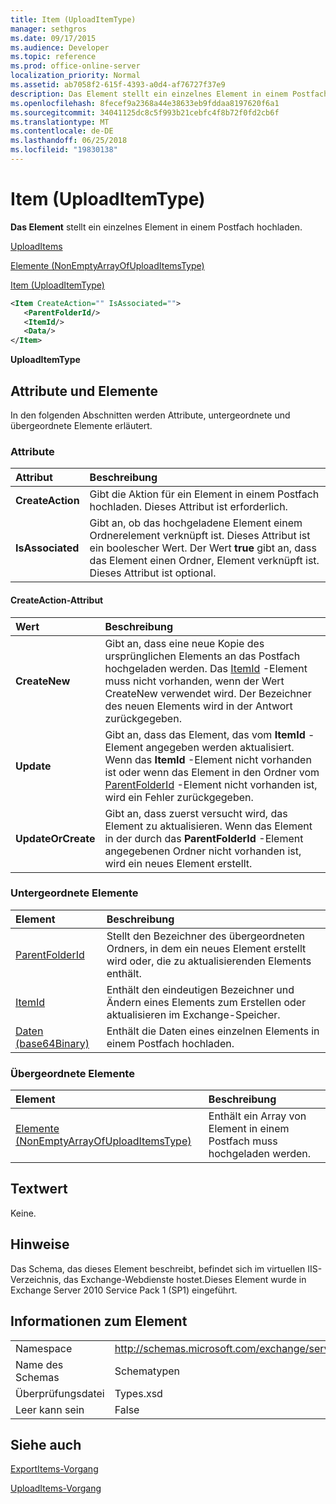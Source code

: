 ```yaml
---
title: Item (UploadItemType)
manager: sethgros
ms.date: 09/17/2015
ms.audience: Developer
ms.topic: reference
ms.prod: office-online-server
localization_priority: Normal
ms.assetid: ab7058f2-615f-4393-a0d4-af76727f37e9
description: Das Element stellt ein einzelnes Element in einem Postfach hochladen.
ms.openlocfilehash: 8fecef9a2368a44e38633eb9fddaa8197620f6a1
ms.sourcegitcommit: 34041125dc8c5f993b21cebfc4f8b72f0fd2cb6f
ms.translationtype: MT
ms.contentlocale: de-DE
ms.lasthandoff: 06/25/2018
ms.locfileid: "19830138"
---
```

# <a name="item-uploaditemtype"></a>Item (UploadItemType)

**Das Element** stellt ein einzelnes Element in einem Postfach hochladen. 
  
[UploadItems](uploaditems.md)
  
[Elemente (NonEmptyArrayOfUploadItemsType)](items-nonemptyarrayofuploaditemstype.md)
  
[Item (UploadItemType)](item-uploaditemtype.md)
  
```XML
<Item CreateAction="" IsAssociated="">
   <ParentFolderId/>
   <ItemId/>
   <Data/>
</Item>
```

 **UploadItemType**
## <a name="attributes-and-elements"></a>Attribute und Elemente

In den folgenden Abschnitten werden Attribute, untergeordnete und übergeordnete Elemente erläutert.
  
### <a name="attributes"></a>Attribute

|**Attribut**|**Beschreibung**|
|:-----|:-----|
|**CreateAction** <br/> |Gibt die Aktion für ein Element in einem Postfach hochladen. Dieses Attribut ist erforderlich.  <br/> |
|**IsAssociated** <br/> |Gibt an, ob das hochgeladene Element einem Ordnerelement verknüpft ist. Dieses Attribut ist ein boolescher Wert. Der Wert **true** gibt an, dass das Element einen Ordner, Element verknüpft ist. Dieses Attribut ist optional.  <br/> |
   
#### <a name="createaction-attribute"></a>CreateAction-Attribut

|**Wert**|**Beschreibung**|
|:-----|:-----|
|**CreateNew** <br/> |Gibt an, dass eine neue Kopie des ursprünglichen Elements an das Postfach hochgeladen werden. Das [ItemId](itemid.md) -Element muss nicht vorhanden, wenn der Wert CreateNew verwendet wird. Der Bezeichner des neuen Elements wird in der Antwort zurückgegeben.  <br/> |
|**Update** <br/> |Gibt an, dass das Element, das vom **ItemId** -Element angegeben werden aktualisiert. Wenn das **ItemId** -Element nicht vorhanden ist oder wenn das Element in den Ordner vom [ParentFolderId](parentfolderid.md) -Element nicht vorhanden ist, wird ein Fehler zurückgegeben.  <br/> |
|**UpdateOrCreate** <br/> |Gibt an, dass zuerst versucht wird, das Element zu aktualisieren. Wenn das Element in der durch das **ParentFolderId** -Element angegebenen Ordner nicht vorhanden ist, wird ein neues Element erstellt.  <br/> |
   
### <a name="child-elements"></a>Untergeordnete Elemente

|**Element**|**Beschreibung**|
|:-----|:-----|
|[ParentFolderId](parentfolderid.md) <br/> |Stellt den Bezeichner des übergeordneten Ordners, in dem ein neues Element erstellt wird oder, die zu aktualisierenden Elements enthält.  <br/> |
|[ItemId](itemid.md) <br/> |Enthält den eindeutigen Bezeichner und Ändern eines Elements zum Erstellen oder aktualisieren im Exchange-Speicher.  <br/> |
|[Daten (base64Binary)](data-base64binary.md) <br/> |Enthält die Daten eines einzelnen Elements in einem Postfach hochladen.  <br/> |
   
### <a name="parent-elements"></a>Übergeordnete Elemente

|**Element**|**Beschreibung**|
|:-----|:-----|
|[Elemente (NonEmptyArrayOfUploadItemsType)](items-nonemptyarrayofuploaditemstype.md) <br/> |Enthält ein Array von Element in einem Postfach muss hochgeladen werden.  <br/> |
   
## <a name="text-value"></a>Textwert

Keine.
  
## <a name="remarks"></a>Hinweise

Das Schema, das dieses Element beschreibt, befindet sich im virtuellen IIS-Verzeichnis, das Exchange-Webdienste hostet.Dieses Element wurde in Exchange Server 2010 Service Pack 1 (SP1) eingeführt.
  
## <a name="element-information"></a>Informationen zum Element

|||
|:-----|:-----|
|Namespace  <br/> |http://schemas.microsoft.com/exchange/services/2006/types  <br/> |
|Name des Schemas  <br/> |Schematypen  <br/> |
|Überprüfungsdatei  <br/> |Types.xsd  <br/> |
|Leer kann sein  <br/> |False  <br/> |
   
## <a name="see-also"></a>Siehe auch



[ExportItems-Vorgang](exportitems-operation.md)
  
[UploadItems-Vorgang](uploaditems-operation.md)

